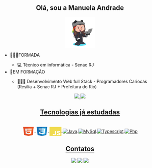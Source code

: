 <div align="center"><br>
    
## Olá, sou a Manuela Andrade 

<img align="center" alt="Meu Octocat" height="100" width="100" src="octocat.png">
</div>
<ul>
    <li>👩🏻‍🎓FORMADA</li>
  <ul>
    <li>💻 Técnico em informática - Senac RJ</li>
  </ul>
  <li>📘EM FORMAÇÃO</li>
  <ul> 
    <li>👩🏻‍💻 Desenvolvimento Web full Stack - Programadores Cariocas (Resilia + Senac RJ + Prefeitura do Rio)</li>
  </ul>
 </ul>

<div align="center">
<a href="https://github.com/manuandrade-crf">
<img height="180em" src="https://github-readme-stats.vercel.app/api/top-langs/?username=manuandrade-crf&layout=compact&langs_count=7&theme=transparent"/>
<img height="180em" src="https://github-readme-stats.vercel.app/api?username=manuandrade-crf&show_icons=true&theme=transparent&include_all_commits=true&count_private=true"/>
</div>
  
 ## <div align="center"> Tecnologias já estudadas
  <div align="center"><br>
  <img align="center" alt="HTML" height="30" width="40" src="https://raw.githubusercontent.com/devicons/devicon/master/icons/html5/html5-original.svg">
  <img align="center" alt="CSS" height="30" width="40" src="https://raw.githubusercontent.com/devicons/devicon/master/icons/css3/css3-original.svg">
  <img align="center" alt="JavaScript" height="30" width="40" src="https://raw.githubusercontent.com/devicons/devicon/master/icons/javascript/javascript-plain.svg">
  <img align="center" alt="Java" height="30" width="40" src="https://cdn.jsdelivr.net/gh/devicons/devicon/icons/java/java-original.svg" >
 <img align="center" alt="MySql" height="30" width="40" src="https://cdn.jsdelivr.net/gh/devicons/devicon/icons/mysql/mysql-plain.svg">
  <img align="center" alt="Typescript" height="30" width="40" src"<img src="https://cdn.jsdelivr.net/gh/devicons/devicon/icons/typescript/typescript-original.svg" />
  <img align="center" alt="Php" height="30" width="40" src="https://cdn.jsdelivr.net/gh/devicons/devicon/icons/php/php-original.svg" />
                                                                                                                                    
## <div align="center"> Contatos
 <div align="center">
  <a href="https://www.instagram.com/manuandrade_crf/?hl=pt-br" target="_blank"><img src="https://img.shields.io/badge/-Instagram-%23E4405F?style=for-the-badge&logo=instagram&logoColor=white" target="_blank"></a>
  <a href = "mailto:rjmanuelaandrade@gmail.com"><img src="https://img.shields.io/badge/-Gmail-%23333?style=for-the-badge&logo=gmail&logoColor=white" target="_blank"></a>
  <a href="https://www.linkedin.com/in/manuela-alexandre-524709257/" target="_blank"><img src="https://img.shields.io/badge/-LinkedIn-%230077B5?style=for-the-badge&logo=linkedin&logoColor=white" target="_blank"></a> 
</div>
                                                                                                                                    
                                                                                                                                    
                                                                                                                                
